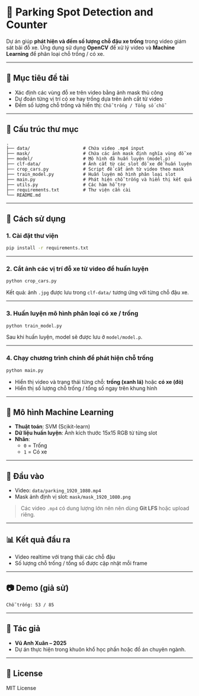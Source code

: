 # 🚗 Parking Spot Detection and Counter

Dự án giúp **phát hiện và đếm số lượng chỗ đậu xe trống** trong video giám sát bãi đỗ xe. Ứng dụng sử dụng **OpenCV** để xử lý video và **Machine Learning** để phân loại chỗ trống / có xe.

---

## 📌 Mục tiêu đề tài

- Xác định các vùng đỗ xe trên video bằng ảnh mask thủ công
- Dự đoán từng vị trí có xe hay trống dựa trên ảnh cắt từ video
- Đếm số lượng chỗ trống và hiển thị: `Chỗ trống / Tổng số chỗ`

---

## 📁 Cấu trúc thư mục

```
.
├── data/                    # Chứa video .mp4 input
├── mask/                    # Chứa các ảnh mask định nghĩa vùng đỗ xe
├── model/                   # Mô hình đã huấn luyện (model.p)
├── clf-data/                # Ảnh cắt từ các slot đỗ xe để huấn luyện
├── crop_cars.py             # Script để cắt ảnh từ video theo mask
├── train_model.py           # Huấn luyện mô hình phân loại slot
├── main.py                  # Phát hiện chỗ trống và hiển thị kết quả
├── utils.py                 # Các hàm hỗ trợ
├── requirements.txt         # Thư viện cần cài
└── README.md
```

---

## 🚀 Cách sử dụng

### 1. Cài đặt thư viện

```bash
pip install -r requirements.txt
```

---

### 2. Cắt ảnh các vị trí đỗ xe từ video để huấn luyện

```bash
python crop_cars.py
```

Kết quả: ảnh `.jpg` được lưu trong `clf-data/` tương ứng với từng chỗ đậu xe.

---

### 3. Huấn luyện mô hình phân loại có xe / trống

```bash
python train_model.py
```

Sau khi huấn luyện, model sẽ được lưu ở `model/model.p`.

---

### 4. Chạy chương trình chính để phát hiện chỗ trống

```bash
python main.py
```

- Hiển thị video và trạng thái từng chỗ: **trống (xanh lá)** hoặc **có xe (đỏ)**
- Hiển thị số lượng chỗ trống / tổng số ngay trên khung hình

---

## 🧠 Mô hình Machine Learning

- **Thuật toán**: SVM (Scikit-learn)
- **Dữ liệu huấn luyện**: Ảnh kích thước 15x15 RGB từ từng slot
- **Nhãn**: 
  - `0` = Trống
  - `1` = Có xe

---

## 🎥 Đầu vào

- Video: `data/parking_1920_1080.mp4`
- Mask ảnh định vị slot: `mask/mask_1920_1080.png`

> Các video `.mp4` có dung lượng lớn nên nên dùng **Git LFS** hoặc upload riêng.

---

## 📊 Kết quả đầu ra

- Video realtime với trạng thái các chỗ đậu
- Số lượng chỗ trống / tổng số được cập nhật mỗi frame

---

## 📷 Demo (giả sử)

```
Chỗ trống: 53 / 85
```

---

## 📝 Tác giả

- **Vũ Anh Xuân – 2025**  
- Dự án thực hiện trong khuôn khổ học phần hoặc đồ án chuyên ngành.

---

## 📄 License

MIT License